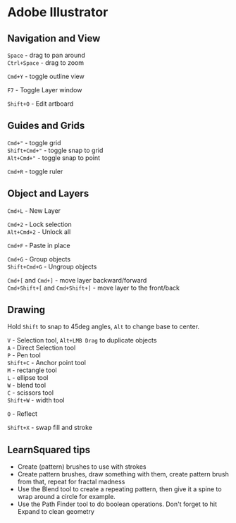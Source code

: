 
# Adobe Illustrator

## Navigation and View

`Space` - drag to pan around  
`Ctrl+Space` - drag to zoom  

`Cmd+Y` - toggle outline view  

`F7` - Toggle Layer window  

`Shift+O` - Edit artboard

## Guides and Grids

`Cmd+"` - toggle grid  
`Shift+Cmd+"` - toggle snap to grid  
`Alt+Cmd+"` - toggle snap to point  

`Cmd+R` - toggle ruler

## Object and Layers

`Cmd+L` - New Layer  

`Cmd+2` - Lock selection  
`Alt+Cmd+2` - Unlock all  

`Cmd+F` - Paste in place  

`Cmd+G` - Group objects  
`Shift+Cmd+G` - Ungroup objects  

`Cmd+[` and `Cmd+]` - move layer backward/forward  
`Cmd+Shift+[` and `Cmd+Shift+]` - move layer to the front/back  

## Drawing

Hold `Shift` to snap to 45deg angles, `Alt` to change base to center.  

`V` - Selection tool, `Alt+LMB Drag` to duplicate objects  
`A` - Direct Selection tool  
`P` - Pen tool  
`Shift+C` - Anchor point tool  
`M` - rectangle tool  
`L` - ellipse tool  
`W` - blend tool  
`C` - scissors tool  
`Shift+W` - width tool  

`O` - Reflect  

`Shift+X` - swap fill and stroke

## LearnSquared tips

- Create (pattern) brushes to use with strokes
- Create pattern brushes, draw something with them, create pattern brush from that, repeat for fractal madness
- Use the Blend tool to create a repeating pattern, then give it a spine to wrap around a circle for example.
- Use the Path Finder tool to do boolean operations. Don't forget to hit Expand to clean geometry
